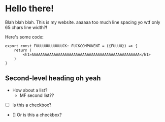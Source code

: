 ---
---
# Hello there!

Blah blah blah. This is my website. aaaaaa too much line spacing yo wtf only 65 chars line width?!

Here's some code:

```tsx
export const FUUUUUUUUUUUUCK: FUCKCOMPONENT = ({FUUUU}) => {
	return (
		<h1>AAAAAAAAAAAAAAAAAAAAAAAAAAAAAAAAAAAAAAAAAAAAAAAAA</h1>
	)
}
```
## Second-level heading oh yeah

- How about a list?
	- MF second list??

- [ ] Is this a checkbox?
- [] Or is this a checkbox?